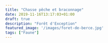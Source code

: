 ```yaml
---
title: "Chasse pêche et braconnage"
date: 2019-11-16T13:17:03+01:00
draft: true
description: "Forêt d'Exception"
featured_image: '/images/foret-de-berce.jpg'
tags: ["Faune"]
---
```


